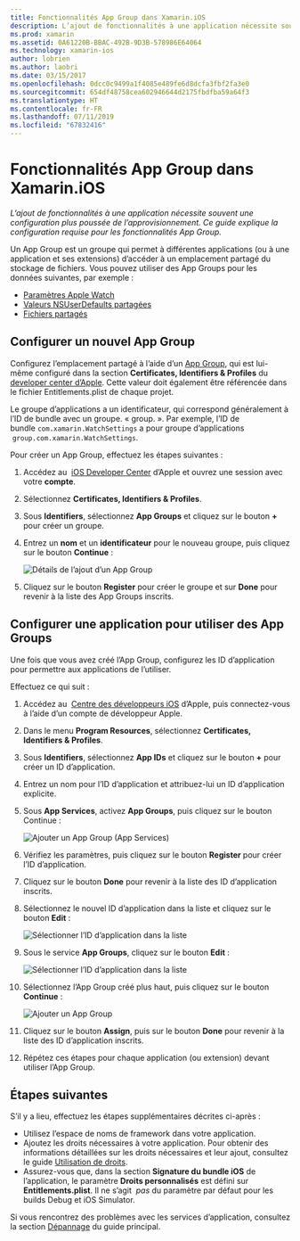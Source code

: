 ```yaml
---
title: Fonctionnalités App Group dans Xamarin.iOS
description: L’ajout de fonctionnalités à une application nécessite souvent une configuration supplémentaire du provisionnement. Ce guide explique la configuration requise pour les fonctionnalités App Group.
ms.prod: xamarin
ms.assetid: 0A61220B-BBAC-492B-9D3B-578986E64064
ms.technology: xamarin-ios
author: lobrien
ms.author: laobri
ms.date: 03/15/2017
ms.openlocfilehash: 0dcc0c9499a1f4085e489fe6d8dcfa3fbf2fa3e0
ms.sourcegitcommit: 654df48758cea602946644d2175fbdfba59a64f3
ms.translationtype: HT
ms.contentlocale: fr-FR
ms.lasthandoff: 07/11/2019
ms.locfileid: "67832416"
---
```

# <a name="app-group-capabilities-in-xamarinios"></a>Fonctionnalités App Group dans Xamarin.iOS

_L’ajout de fonctionnalités à une application nécessite souvent une configuration plus poussée de l’approvisionnement. Ce guide explique la configuration requise pour les fonctionnalités App Group._

Un App Group est un groupe qui permet à différentes applications (ou à une application et ses extensions) d’accéder à un emplacement partagé du stockage de fichiers. Vous pouvez utiliser des App Groups pour les données suivantes, par exemple :

*   [Paramètres Apple Watch](~/ios/watchos/app-fundamentals/settings.md)
*   [Valeurs NSUserDefaults partagées](~/ios/app-fundamentals/user-defaults.md)
*   [Fichiers partagés](~/ios/watchos/app-fundamentals/parent-app.md#files)

## <a name="configure-a-new-app-group"></a>Configurer un nouvel App Group

Configurez l’emplacement partagé à l’aide d’un [App Group](https://developer.apple.com/library/content/documentation/Miscellaneous/Reference/EntitlementKeyReference/Chapters/EnablingAppSandbox.html#//apple_ref/doc/uid/TP40011195-CH4-SW19), qui est lui-même configuré dans la section **Certificates, Identifiers & Profiles** du [developer center d’Apple](https://developer.apple.com/account/). Cette valeur doit également être référencée dans le fichier Entitlements.plist de chaque projet.

Le groupe d’applications a un identificateur, qui correspond généralement à l’ID de bundle avec un groupe. « group. ». Par exemple, l’ID de bundle `com.xamarin.WatchSettings` a pour groupe d’applications  `group.com.xamarin.WatchSettings`.

Pour créer un App Group, effectuez les étapes suivantes :

1. Accédez au  [iOS Developer Center](https://developer.apple.com/account/) d’Apple et ouvrez une session avec votre **compte**.
2. Sélectionnez **Certificates, Identifiers & Profiles**.
3. Sous **Identifiers**, sélectionnez **App Groups** et cliquez sur le bouton **+** pour créer un groupe.
4. Entrez un **nom** et un **identificateur** pour le nouveau groupe, puis cliquez sur le bouton **Continue** : 
   
    ![Détails de l’ajout d’un App Group](app-groups-capabilities-images/image52.png)

5. Cliquez sur le bouton **Register** pour créer le groupe et sur **Done** pour revenir à la liste des App Groups inscrits.

## <a name="configure-an-app-to-use-app-groups"></a>Configurer une application pour utiliser des App Groups

Une fois que vous avez créé l’App Group, configurez les ID d’application pour permettre aux applications de l’utiliser.

Effectuez ce qui suit :

1. Accédez au  [Centre des développeurs iOS](https://developer.apple.com/account/) d’Apple, puis connectez-vous à l’aide d’un compte de développeur Apple.
2. Dans le menu **Program Resources**, sélectionnez **Certificates, Identifiers & Profiles**.
3. Sous **Identifiers**, sélectionnez **App IDs** et cliquez sur le bouton **+** pour créer un ID d’application.
4. Entrez un nom pour l’ID d’application et attribuez-lui un ID d’application explicite.
5. Sous **App Services**, activez **App Groups**, puis cliquez sur le bouton Continue :

    ![Ajouter un App Group (App Services)](app-groups-capabilities-images/image53.png)

6. Vérifiez les paramètres, puis cliquez sur le bouton **Register** pour créer l’ID d’application.
7. Cliquez sur le bouton **Done** pour revenir à la liste des ID d’application inscrits.
8. Sélectionnez le nouvel ID d’application dans la liste et cliquez sur le bouton **Edit** :

    ![Sélectionner l’ID d’application dans la liste](app-groups-capabilities-images/image54.png)

9. Sous le service **App Groups**, cliquez sur le bouton **Edit** :

    ![Sélectionner l’ID d’application dans la liste](app-groups-capabilities-images/image55.png)

10. Sélectionnez l’App Group créé plus haut, puis cliquez sur le bouton **Continue** :

    ![Ajouter un App Group](app-groups-capabilities-images/image56.png)

11. Cliquez sur le bouton **Assign**, puis sur le bouton **Done** pour revenir à la liste des ID d’application inscrits.
12. Répétez ces étapes pour chaque application (ou extension) devant utiliser l’App Group.

## <a name="next-steps"></a>Étapes suivantes
 
S’il y a lieu, effectuez les étapes supplémentaires décrites ci-après :

* Utilisez l’espace de noms de framework dans votre application.
* Ajoutez les droits nécessaires à votre application. Pour obtenir des informations détaillées sur les droits nécessaires et leur ajout, consultez le guide [Utilisation de droits](~/ios/deploy-test/provisioning/entitlements.md).
* Assurez-vous que, dans la section **Signature du bundle iOS** de l’application, le paramètre **Droits personnalisés** est défini sur **Entitlements.plist**. Il ne s’agit  _pas_ du paramètre par défaut pour les builds Debug et iOS Simulator.

Si vous rencontrez des problèmes avec les services d’application, consultez la section [Dépannage](~/ios/deploy-test/provisioning/capabilities/index.md) du guide principal.

